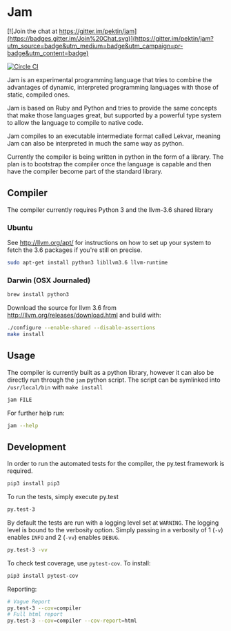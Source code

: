 # Jam

[![Join the chat at https://gitter.im/pektin/jam](https://badges.gitter.im/Join%20Chat.svg)](https://gitter.im/pektin/jam?utm_source=badge&utm_medium=badge&utm_campaign=pr-badge&utm_content=badge)

[![Circle CI](https://circleci.com/gh/pektin/jam.svg?style=svg)](https://circleci.com/gh/pektin/jam)

Jam is an experimental programming language that tries to combine the advantages
of dynamic, interpreted programming languages with those of static, compiled
ones.

Jam is based on Ruby and Python and tries to provide the same concepts that make
those languages great, but supported by a powerful type system to allow the
language to compile to native code.

Jam compiles to an executable intermediate format called Lekvar, meaning Jam can
also be interpreted in much the same way as python.

Currently the compiler is being written in python in the form of a library. The
plan is to bootstrap the compiler once the language is capable and then have the
compiler become part of the standard library.

## Compiler

The compiler currently requires Python 3 and the llvm-3.6 shared library

### Ubuntu

See http://llvm.org/apt/ for instructions on how to set up your system to fetch
the 3.6 packages if you're still on precise.

``` bash
sudo apt-get install python3 libllvm3.6 llvm-runtime
```

### Darwin (OSX Journaled)

``` bash
brew install python3
```

Download the source for llvm 3.6 from http://llvm.org/releases/download.html
and build with:

``` bash
./configure --enable-shared --disable-assertions
make install
```

## Usage

The compiler is currently built as a python library, however it can also be
directly run through the `jam` python script. The script can be symlinked into
`/usr/local/bin` with `make install`

``` bash
jam FILE
```

For further help run:

``` bash
jam --help
```

## Development

In order to run the automated tests for the compiler, the py.test framework is
required.

``` bash
pip3 install pip3
```

To run the tests, simply execute py.test

``` bash
py.test-3
```

By default the tests are run with a logging level set at `WARNING`. The logging
level is bound to the verbosity option. Simply passing in a verbosity of 1
(`-v`) enables `INFO` and 2 (`-vv`) enables `DEBUG`.

``` bash
py.test-3 -vv
```

To check test coverage, use `pytest-cov`.
To install:

``` bash
pip3 install pytest-cov
```

Reporting:

``` bash
# Vague Report
py.test-3 --cov=compiler
# Full html report
py.test-3 --cov=compiler --cov-report=html
```
